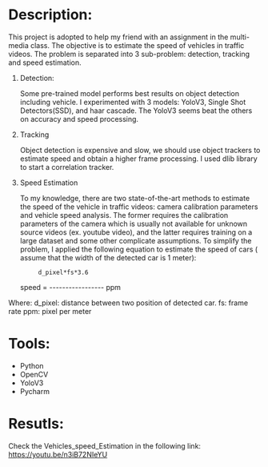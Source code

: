 

# Description:

   This project is adopted to help my friend with an assignment in the multi-media class. The objective is to estimate the speed of vehicles in traffic videos. The problem is separated into 3 sub-problem: detection, tracking and speed estimation.
   
   1. Detection:
   
      Some pre-trained model performs best results on object detection including vehicle. I experimented with 3 models: YoloV3, Single Shot Detectors(SSD), and haar cascade. The YoloV3 seems beat the others on accuracy and speed processing.
      
   2. Tracking
   
      Object detection is expensive and slow, we should use object trackers to estimate speed and obtain a higher frame processing. I used dlib library to start a correlation tracker. 
      
   3. Speed Estimation
   
      To my knowledge, there are two state-of-the-art methods to estimate the speed of the vehicle in traffic videos: camera calibration parameters and vehicle speed analysis. The former requires the calibration parameters of the camera which is usually not available for unknown source videos (ex. youtube video), and the latter requires training on a large dataset and some other complicate assumptions. To simplify the problem, I applied the following equation to estimate the speed of cars ( assume that the width of the detected car is 1 meter):
      
               d_pixel*fs*3.6
      speed = -----------------
                    ppm
                    
                    
   Where: d_pixel: distance between two position of detected car.
          fs: frame rate
          ppm: pixel per meter
          
# Tools:

   - Python
   - OpenCV
   - YoloV3
   - Pycharm
   
# Resutls:

  Check the Vehicles_speed_Estimation in the following link:
  https://youtu.be/n3iB72NIeYU
